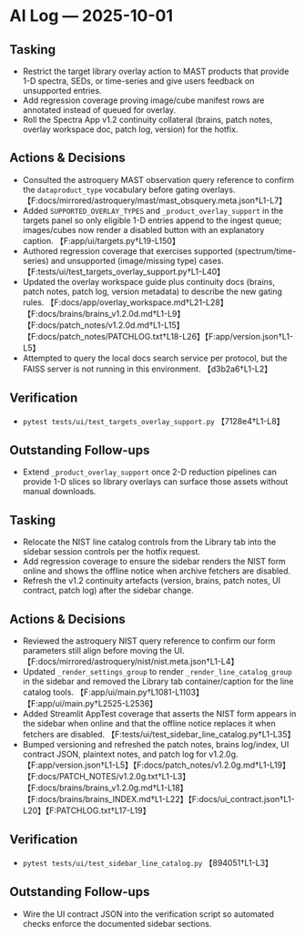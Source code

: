 # AI Log — 2025-10-01

## Tasking
- Restrict the target library overlay action to MAST products that provide 1-D spectra, SEDs, or time-series and give users feedback on unsupported entries.
- Add regression coverage proving image/cube manifest rows are annotated instead of queued for overlay.
- Roll the Spectra App v1.2 continuity collateral (brains, patch notes, overlay workspace doc, patch log, version) for the hotfix.

## Actions & Decisions
- Consulted the astroquery MAST observation query reference to confirm the `dataproduct_type` vocabulary before gating overlays. 【F:docs/mirrored/astroquery/mast/mast_obsquery.meta.json†L1-L7】
- Added `SUPPORTED_OVERLAY_TYPES` and `_product_overlay_support` in the targets panel so only eligible 1-D entries append to the ingest queue; images/cubes now render a disabled button with an explanatory caption. 【F:app/ui/targets.py†L19-L150】
- Authored regression coverage that exercises supported (spectrum/time-series) and unsupported (image/missing type) cases. 【F:tests/ui/test_targets_overlay_support.py†L1-L40】
- Updated the overlay workspace guide plus continuity docs (brains, patch notes, patch log, version metadata) to describe the new gating rules. 【F:docs/app/overlay_workspace.md†L21-L28】【F:docs/brains/brains_v1.2.0d.md†L1-L9】【F:docs/patch_notes/v1.2.0d.md†L1-L15】【F:docs/patch_notes/PATCHLOG.txt†L18-L26】【F:app/version.json†L1-L5】
- Attempted to query the local docs search service per protocol, but the FAISS server is not running in this environment. 【d3b2a6†L1-L2】

## Verification
- `pytest tests/ui/test_targets_overlay_support.py` 【7128e4†L1-L8】

## Outstanding Follow-ups
- Extend `_product_overlay_support` once 2-D reduction pipelines can provide 1-D slices so library overlays can surface those assets without manual downloads.

## Tasking
- Relocate the NIST line catalog controls from the Library tab into the sidebar session controls per the hotfix request.
- Add regression coverage to ensure the sidebar renders the NIST form online and shows the offline notice when archive fetchers are disabled.
- Refresh the v1.2 continuity artefacts (version, brains, patch notes, UI contract, patch log) after the sidebar change.

## Actions & Decisions
- Reviewed the astroquery NIST query reference to confirm our form parameters still align before moving the UI. 【F:docs/mirrored/astroquery/nist/nist.meta.json†L1-L4】
- Updated `_render_settings_group` to render `_render_line_catalog_group` in the sidebar and removed the Library tab container/caption for the line catalog tools. 【F:app/ui/main.py†L1081-L1103】【F:app/ui/main.py†L2525-L2536】
- Added Streamlit AppTest coverage that asserts the NIST form appears in the sidebar when online and that the offline notice replaces it when fetchers are disabled. 【F:tests/ui/test_sidebar_line_catalog.py†L1-L35】
- Bumped versioning and refreshed the patch notes, brains log/index, UI contract JSON, plaintext notes, and patch log for v1.2.0g. 【F:app/version.json†L1-L5】【F:docs/patch_notes/v1.2.0g.md†L1-L19】【F:docs/PATCH_NOTES/v1.2.0g.txt†L1-L3】【F:docs/brains/brains_v1.2.0g.md†L1-L18】【F:docs/brains/brains_INDEX.md†L1-L22】【F:docs/ui_contract.json†L1-L20】【F:PATCHLOG.txt†L17-L19】

## Verification
- `pytest tests/ui/test_sidebar_line_catalog.py` 【894051†L1-L3】

## Outstanding Follow-ups
- Wire the UI contract JSON into the verification script so automated checks enforce the documented sidebar sections.
